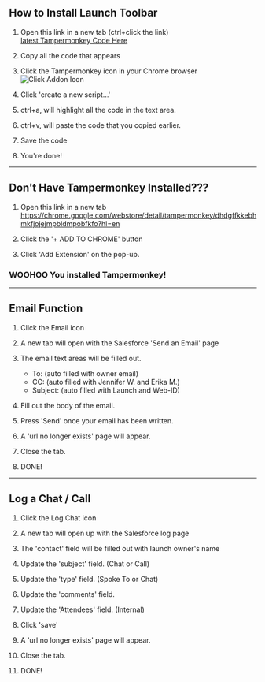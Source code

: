 ## How to Install Launch Toolbar

1. Open this link in a new tab (ctrl+click the link)<br>
[latest Tampermonkey Code Here](https://raw.githubusercontent.com/cirept/salesforceToolbar/master/launchToolbar_meta.js)

2. Copy all the code that appears

3. Click the Tampermonkey icon in your Chrome browser<br>
![Click Addon Icon](https://cdn.rawgit.com/cirept/NextGen/master/images/clickIcon.png)

4. Click 'create a new script...'

5. ctrl+a, will highlight all the code in the text area.

6. ctrl+v, will paste the code that you copied earlier.

7. Save the code

8. You're done!

---

## Don't Have Tampermonkey Installed???

1. Open this link in a new tab<br>
https://chrome.google.com/webstore/detail/tampermonkey/dhdgffkkebhmkfjojejmpbldmpobfkfo?hl=en

2. Click the '+ ADD TO CHROME' button

3. Click 'Add Extension' on the pop-up.

### WOOHOO You installed Tampermonkey!

---

## Email Function

1. Click the Email icon

2. A new tab will open with the Salesforce 'Send an Email' page

3. The email text areas will be filled out.
    - To:   (auto filled with owner email)
    - CC:   (auto filled with Jennifer W. and Erika M.)
    - Subject:  (auto filled with Launch and Web-ID)
    
3. Fill out the body of the email.

4. Press 'Send' once your email has been written.

5. A 'url no longer exists' page will appear.

6. Close the tab.

7. DONE!

---

## Log a Chat / Call

1. Click the Log Chat icon

2. A new tab will open up with the Salesforce log page

3. The 'contact' field will be filled out with launch owner's name

4. Update the 'subject' field.  (Chat or Call)

5. Update the 'type' field.  (Spoke To or Chat)

6. Update the 'comments' field.

7. Update the 'Attendees' field. (Internal)

8. Click 'save'

9. A 'url no longer exists' page will appear.

10. Close the tab.

11. DONE!
